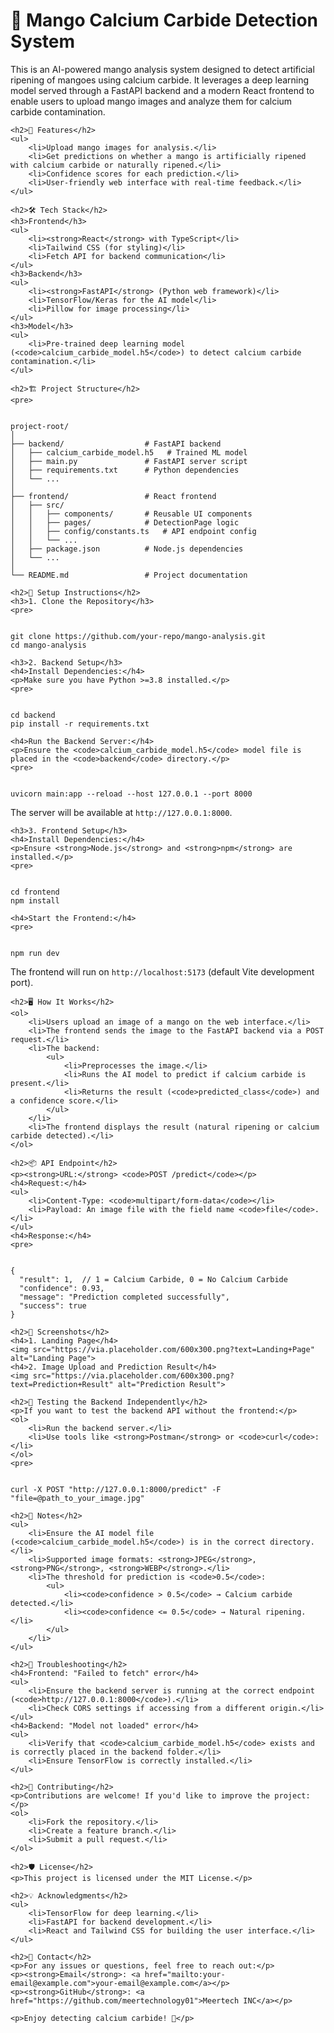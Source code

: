 <!DOCTYPE html>
<html lang="en">
<head>
    <meta charset="UTF-8">
    <meta name="viewport" content="width=device-width, initial-scale=1.0">
    <title>Mango Calcium Carbide Detection System</title>
</head>
<body>
    <h1>🍋 Mango Calcium Carbide Detection System</h1>
    <p>This is an AI-powered mango analysis system designed to detect artificial ripening of mangoes using calcium carbide. It leverages a deep learning model served through a FastAPI backend and a modern React frontend to enable users to upload mango images and analyze them for calcium carbide contamination.</p>

    <h2>🚀 Features</h2>
    <ul>
        <li>Upload mango images for analysis.</li>
        <li>Get predictions on whether a mango is artificially ripened with calcium carbide or naturally ripened.</li>
        <li>Confidence scores for each prediction.</li>
        <li>User-friendly web interface with real-time feedback.</li>
    </ul>

    <h2>🛠️ Tech Stack</h2>
    <h3>Frontend</h3>
    <ul>
        <li><strong>React</strong> with TypeScript</li>
        <li>Tailwind CSS (for styling)</li>
        <li>Fetch API for backend communication</li>
    </ul>
    <h3>Backend</h3>
    <ul>
        <li><strong>FastAPI</strong> (Python web framework)</li>
        <li>TensorFlow/Keras for the AI model</li>
        <li>Pillow for image processing</li>
    </ul>
    <h3>Model</h3>
    <ul>
        <li>Pre-trained deep learning model (<code>calcium_carbide_model.h5</code>) to detect calcium carbide contamination.</li>
    </ul>

    <h2>🏗️ Project Structure</h2>
    <pre>

<code>
project-root/
│
├── backend/                  # FastAPI backend
│   ├── calcium_carbide_model.h5   # Trained ML model
│   ├── main.py               # FastAPI server script
│   ├── requirements.txt      # Python dependencies
│   └── ...
│
├── frontend/                 # React frontend
│   ├── src/                  
│   │   ├── components/       # Reusable UI components
│   │   ├── pages/            # DetectionPage logic
│   │   ├── config/constants.ts   # API endpoint config
│   │   └── ...
│   ├── package.json          # Node.js dependencies
│   └── ...
│
└── README.md                 # Project documentation
</code>
    </pre>

    <h2>🔧 Setup Instructions</h2>
    <h3>1. Clone the Repository</h3>
    <pre>

<code>
git clone https://github.com/your-repo/mango-analysis.git
cd mango-analysis
</code>
    </pre>

    <h3>2. Backend Setup</h3>
    <h4>Install Dependencies:</h4>
    <p>Make sure you have Python >=3.8 installed.</p>
    <pre>

<code>
cd backend
pip install -r requirements.txt
</code>
    </pre>

    <h4>Run the Backend Server:</h4>
    <p>Ensure the <code>calcium_carbide_model.h5</code> model file is placed in the <code>backend</code> directory.</p>
    <pre>

<code>
uvicorn main:app --reload --host 127.0.0.1 --port 8000
</code>
    </pre>
    <p>The server will be available at <code>http://127.0.0.1:8000</code>.</p>

    <h3>3. Frontend Setup</h3>
    <h4>Install Dependencies:</h4>
    <p>Ensure <strong>Node.js</strong> and <strong>npm</strong> are installed.</p>
    <pre>

<code>
cd frontend
npm install
</code>
    </pre>

    <h4>Start the Frontend:</h4>
    <pre>

<code>
npm run dev
</code>
    </pre>
    <p>The frontend will run on <code>http://localhost:5173</code> (default Vite development port).</p>

    <h2>🖥️ How It Works</h2>
    <ol>
        <li>Users upload an image of a mango on the web interface.</li>
        <li>The frontend sends the image to the FastAPI backend via a POST request.</li>
        <li>The backend:
            <ul>
                <li>Preprocesses the image.</li>
                <li>Runs the AI model to predict if calcium carbide is present.</li>
                <li>Returns the result (<code>predicted_class</code>) and a confidence score.</li>
            </ul>
        </li>
        <li>The frontend displays the result (natural ripening or calcium carbide detected).</li>
    </ol>

    <h2>📦 API Endpoint</h2>
    <p><strong>URL:</strong> <code>POST /predict</code></p>
    <h4>Request:</h4>
    <ul>
        <li>Content-Type: <code>multipart/form-data</code></li>
        <li>Payload: An image file with the field name <code>file</code>.</li>
    </ul>
    <h4>Response:</h4>
    <pre>

<code>
{
  "result": 1,  // 1 = Calcium Carbide, 0 = No Calcium Carbide
  "confidence": 0.93,
  "message": "Prediction completed successfully",
  "success": true
}
</code>
    </pre>

    <h2>🎨 Screenshots</h2>
    <h4>1. Landing Page</h4>
    <img src="https://via.placeholder.com/600x300.png?text=Landing+Page" alt="Landing Page">
    <h4>2. Image Upload and Prediction Result</h4>
    <img src="https://via.placeholder.com/600x300.png?text=Prediction+Result" alt="Prediction Result">

    <h2>🧪 Testing the Backend Independently</h2>
    <p>If you want to test the backend API without the frontend:</p>
    <ol>
        <li>Run the backend server.</li>
        <li>Use tools like <strong>Postman</strong> or <code>curl</code>:</li>
    </ol>
    <pre>

<code>
curl -X POST "http://127.0.0.1:8000/predict" -F "file=@path_to_your_image.jpg"
</code>
    </pre>

    <h2>📝 Notes</h2>
    <ul>
        <li>Ensure the AI model file (<code>calcium_carbide_model.h5</code>) is in the correct directory.</li>
        <li>Supported image formats: <strong>JPEG</strong>, <strong>PNG</strong>, <strong>WEBP</strong>.</li>
        <li>The threshold for prediction is <code>0.5</code>:
            <ul>
                <li><code>confidence > 0.5</code> → Calcium carbide detected.</li>
                <li><code>confidence <= 0.5</code> → Natural ripening.</li>
            </ul>
        </li>
    </ul>

    <h2>🐛 Troubleshooting</h2>
    <h4>Frontend: "Failed to fetch" error</h4>
    <ul>
        <li>Ensure the backend server is running at the correct endpoint (<code>http://127.0.0.1:8000</code>).</li>
        <li>Check CORS settings if accessing from a different origin.</li>
    </ul>
    <h4>Backend: "Model not loaded" error</h4>
    <ul>
        <li>Verify that <code>calcium_carbide_model.h5</code> exists and is correctly placed in the backend folder.</li>
        <li>Ensure TensorFlow is correctly installed.</li>
    </ul>

    <h2>🤝 Contributing</h2>
    <p>Contributions are welcome! If you'd like to improve the project:</p>
    <ol>
        <li>Fork the repository.</li>
        <li>Create a feature branch.</li>
        <li>Submit a pull request.</li>
    </ol>

    <h2>🛡️ License</h2>
    <p>This project is licensed under the MIT License.</p>

    <h2>💡 Acknowledgments</h2>
    <ul>
        <li>TensorFlow for deep learning.</li>
        <li>FastAPI for backend development.</li>
        <li>React and Tailwind CSS for building the user interface.</li>
    </ul>

    <h2>🌟 Contact</h2>
    <p>For any issues or questions, feel free to reach out:</p>
    <p><strong>Email</strong>: <a href="mailto:your-email@example.com">your-email@example.com</a></p>
    <p><strong>GitHub</strong>: <a href="https://github.com/meertechnology01">Meertech INC</a></p>

    <p>Enjoy detecting calcium carbide! 🥭</p>

</body>
</html>
